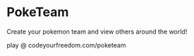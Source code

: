 # PokeTeam
Create your pokemon team and view others around the world!

play @ codeyourfreedom.com/poketeam
